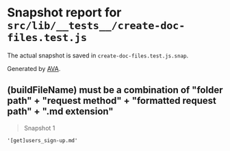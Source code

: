 # Snapshot report for `src/lib/__tests__/create-doc-files.test.js`

The actual snapshot is saved in `create-doc-files.test.js.snap`.

Generated by [AVA](https://ava.li).

## (buildFileName) must be a combination of "folder path" + "request method" + "formatted request path" + ".md extension"

> Snapshot 1

    '[get]users_sign-up.md'
